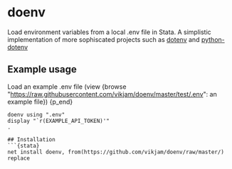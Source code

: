 # doenv
Load environment variables from a local .env file in Stata. A simplistic implementation of more sophiscated projects such as [dotenv](https://github.com/bkeepers/dotenv) and [python-dotenv](https://github.com/bkeepers/dotenv)

## Example usage
Load an example .env file (view {browse "https://raw.githubusercontent.com/vikjam/doenv/master/test/.env": an example file}) {p_end}
```{stata}
doenv using ".env"
display "`r(EXAMPLE_API_TOKEN)'"
. 

## Installation
```{stata}
net install doenv, from(https://github.com/vikjam/doenv/raw/master/) replace
```
